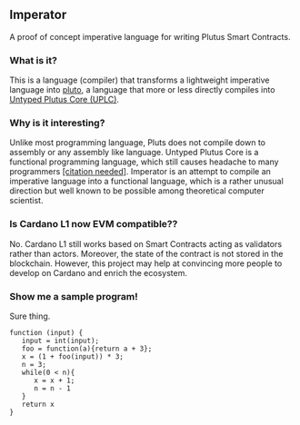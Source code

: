 Imperator
---------
A proof of concept imperative language for writing Plutus Smart Contracts.

### What is it?

This is a language (compiler) that transforms a lightweight imperative language into [pluto](https://github.com/Plutonomicon/pluto),
a language that more or less directly compiles into [Untyped Plutus Core (UPLC)](https://iohk.io/en/blog/posts/2021/02/02/plutus-tx-compiling-haskell-into-plutus-core/).

### Why is it interesting?

Unlike most programming language, Pluts does not compile down to assembly or any assembly like language.
Untyped Plutus Core is a functional programming language, which still causes headache to many programmers [[citation needed]](https://en.wikipedia.org/wiki/Wikipedia:Citation_needed).
Imperator is an attempt to compile an imperative language into a functional language, which is a rather unusual
direction but well known to be possible among theoretical computer scientist.

### Is Cardano L1 now EVM compatible??

No. Cardano L1 still works based on Smart Contracts acting as validators rather than
actors. Moreover, the state of the contract is not stored in the blockchain.
However, this project may help at convincing more people to develop on Cardano
and enrich the ecosystem.

### Show me a sample program!

Sure thing.

```imperator
function (input) {
   input = int(input);
   foo = function(a){return a + 3};
   x = (1 + foo(input)) * 3;
   n = 3;
   while(0 < n){
      x = x + 1;
      n = n - 1
   }
   return x
}
```

